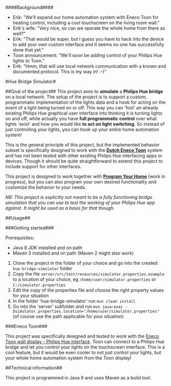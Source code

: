 ####Background####
* Erik: "We'll expand our home automation system with Eneco Toon for heating control, including a cool touchscreen on the living room wall."
* Erik's wife: "Very nice, so can we operate the whole home from there as well?"
* Erik: "That would be super, but I guess you have to hack into the device to add your own custom interface and it seems no one has successfully done that yet."
* Toon announcement: "We'll soon be adding control of your Philips Hue lights to Toon."
* Erik: "Hmm, that will use local network communication with a known and documented protocol. This is my way in! :-)"

#Hue Bridge Simulator#

##Goal of the project##
This project aims to **simulate** a **Philips Hue bridge** on a local network. The setup of the project is to support a
custom, programmatic implementation of the lights data and a hook for acting on the event of a light being turned on or off.
This way you can 'fool' an already existing Philips Hue graphical user interface into thinking it is turning lights
on and off, while actually you have **full programmatic control** over what lights 'exist' and how you would like
**to act on light switching**. So instead of just controlling your lights, you can hook up your entire home automation system!

This is the general principle of this project, but the implemented behavior subset
is specifically designed to work with the **[Dutch Eneco Toon](http://www.eneco.nl/toon)** system and has not been tested with other existing
Philips Hue interfacing apps or devices. Though it should be quite straightforward to extend this project to include
support for other interfaces.

This project is designed to work together with **[Program Your Home](https://github.com/ewjmulder/program-your-home)** (work in progress),
but you can also program your own desired functionality and customize the behavior to your needs.

*NB: This project is explicitly not meant to be a fully functioning bridge simulation that you can use to test
the working of your Philips Hue app against. It might be used as a basis for that though.*

##Usage##

###Getting started###

Prerequisites:
* Java 8 JDK installed and on path
* Maven 3 installed and on path (Maven 2 might also work)

1. Clone the project in the folder of your choice and go into the created `hue-bridge-simulator` folder
2. Copy the file `server/src/test/resources/simulator.properties.example` to a location of your choice, eg `/home/user/simulator.properties` or `C:/simulator.properties`
3. Edit the copy of the properties file and choose the right property values for your situation
4. In the folder 'hue-bridge-simulator' run `mvn clean install`
5. Go into the 'server' subfolder and run `mvn java:exec -Dsimulator.properties.location="/home/user/simulator.properties"` (of course use the path applicable for your situation)

###Eneco Toon###

This project was specifically designed and tested to work with the [Eneco Toon wall display - Philips Hue interface](https://www.eneco.nl/includes/eneco3/img/toonstatic/toon-hue/toon-device.png). Toon can connect to a Philips Hue bridge and let you control your lights on the touchscreen interface. This is a cool feature, but it would be even cooler to not just control your lights, but your whole home automation system from the Toon display!

##Technical information##

This project is programmed in Java 8 and uses Maven as a build tool.
